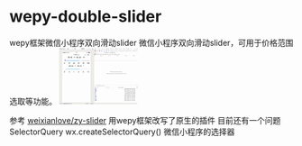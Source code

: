 # wepy-double-slider
wepy框架微信小程序双向滑动slider
微信小程序双向滑动slider，可用于价格范围选取等功能。
<img src="wepydbslider.gif" height = "100" />


参考 [weixianlove/zy-slider](https://github.com/weixianlove/zy-slider)
用wepy框架改写了原生的插件
目前还有一个问题 SelectorQuery wx.createSelectorQuery()
微信小程序的选择器 

